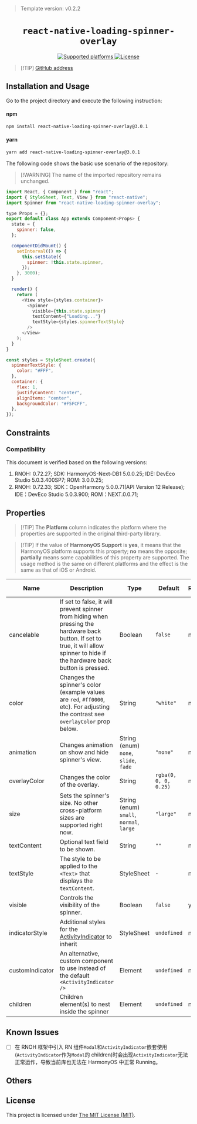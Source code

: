 > Template version: v0.2.2

<p align="center">
  <h1 align="center"> <code>react-native-loading-spinner-overlay</code> </h1>
</p>
<p align="center">
    <a href="https://github.com/ladjs/react-native-loading-spinner-overlay">
        <img src="https://img.shields.io/badge/platforms-android%20|%20ios%20|%20harmony%20-lightgrey.svg" alt="Supported platforms" />
    </a>
    <a href="https://github.com/ladjs/react-native-loading-spinner-overlay/blob/master/LICENSE">
        <img src="https://img.shields.io/badge/license-MIT-green.svg" alt="License" />
    </a>
</p>

> [!TIP] [GitHub address](https://github.com/ladjs/react-native-loading-spinner-overlay)

## Installation and Usage

Go to the project directory and execute the following instruction:

<!-- tabs:start -->

#### **npm**

```bash
npm install react-native-loading-spinner-overlay@3.0.1
```

#### **yarn**

```bash
yarn add react-native-loading-spinner-overlay@3.0.1
```

<!-- tabs:end -->

The following code shows the basic use scenario of the repository:

> [!WARNING] The name of the imported repository remains unchanged.

```js
import React, { Component } from "react";
import { StyleSheet, Text, View } from "react-native";
import Spinner from "react-native-loading-spinner-overlay";

type Props = {};
export default class App extends Component<Props> {
  state = {
    spinner: false,
  };

  componentDidMount() {
    setInterval(() => {
      this.setState({
        spinner: !this.state.spinner,
      });
    }, 3000);
  }

  render() {
    return (
      <View style={styles.container}>
        <Spinner
          visible={this.state.spinner}
          textContent={"Loading..."}
          textStyle={styles.spinnerTextStyle}
        />
      </View>
    );
  }
}

const styles = StyleSheet.create({
  spinnerTextStyle: {
    color: "#FFF",
  },
  container: {
    flex: 1,
    justifyContent: "center",
    alignItems: "center",
    backgroundColor: "#F5FCFF",
  },
});
```

## Constraints

### Compatibility

This document is verified based on the following versions:

1. RNOH: 0.72.27; SDK: HarmonyOS-Next-DB1 5.0.0.25; IDE: DevEco Studio 5.0.3.400SP7; ROM: 3.0.0.25;
2. RNOH: 0.72.33; SDK：OpenHarmony 5.0.0.71(API Version 12 Release); IDE：DevEco Studio 5.0.3.900; ROM：NEXT.0.0.71;

## Properties

> [!TIP] The **Platform** column indicates the platform where the properties are supported in the original third-party library.

> [!TIP] If the value of **HarmonyOS Support** is **yes**, it means that the HarmonyOS platform supports this property; **no** means the opposite; **partially** means some capabilities of this property are supported. The usage method is the same on different platforms and the effect is the same as that of iOS or Android.

| Name            | Description                                                                                                                                                                        | Type                                     | Default               | Required | Platform | HarmonyOS Support |
| --------------- | ---------------------------------------------------------------------------------------------------------------------------------------------------------------------------------- | ---------------------------------------- | --------------------- | -------- | -------- | ----------------- |
| cancelable      | If set to false, it will prevent spinner from hiding when pressing the hardware back button. If set to true, it will allow spinner to hide if the hardware back button is pressed. | Boolean                                  | `false`               | no       | Android  | yes               |
| color           | Changes the spinner's color (example values are `red`, `#ff0000`, etc). For adjusting the contrast see `overlayColor` prop below.                                                  | String                                   | `"white"`             | no       | All      | yes               |
| animation       | Changes animation on show and hide spinner's view.                                                                                                                                 | String (enum) `none`, `slide`, `fade`    | `"none"`              | no       | All      | yes               |
| overlayColor    | Changes the color of the overlay.                                                                                                                                                  | String                                   | `rgba(0, 0, 0, 0.25)` | no       | All      | yes               |
| size            | Sets the spinner's size. No other cross-platform sizes are supported right now.                                                                                                    | String (enum) `small`, `normal`, `large` | `"large"`             | no       | All      | yes               |
| textContent     | Optional text field to be shown.                                                                                                                                                   | String                                   | `""`                  | no       | All      | yes               |
| textStyle       | The style to be applied to the `<Text>` that displays the `textContent`.                                                                                                           | StyleSheet                               | `-`                   | no       | All      | yes               |
| visible         | Controls the visibility of the spinner.                                                                                                                                            | Boolean                                  | `false`               | yes      | All      | yes               |
| indicatorStyle  | Additional styles for the [ActivityIndicator](https://facebook.github.io/react-native/docs/activityindicator) to inherit                                                           | StyleSheet                               | `undefined`           | no       | All      | yes               |
| customIndicator | An alternative, custom component to use instead of the default `<ActivityIndicator />`                                                                                             | Element                                  | `undefined`           | no       | All      | yes               |
| children        | Children element(s) to nest inside the spinner                                                                                                                                     | Element                                  | `undefined`           | no       | All      | yes               |

## Known Issues

- [ ] 在 RNOH 框架中引入 RN 组件`Modal`和`ActivityIndicator`嵌套使用(`ActivityIndicator`作为`Modal`的 children)时会出现`ActivityIndicator`无法正常运作，导致当前库也无法在 HarmonyOS 中正常 Running。

## Others

## License

This project is licensed under [The MIT License (MIT)](https://github.com/ladjs/react-native-loading-spinner-overlay/blob/master/LICENSE).

